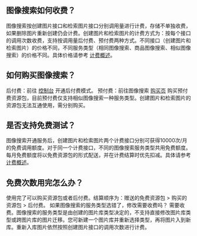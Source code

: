## 图像搜索如何收费？
图像搜索按创建图片接口和检索图片接口分别调用量进行计费，存储不单独收费，如果删除图片重新创建仍会计费。创建图片和检索图片的计费方式为：按每个接口的调用次数收费，支持按调用量后付费、预付费两种方式。不同接口（创建图片和检索图片）的价格不同，不同服务类型（相同图像搜索、商品图像搜索、相似图像搜索）的价格不同。具体价格请参考 [计费概述](https://cloud.tencent.com/document/product/1589/74549)。

## 如何购买图像搜索？
后付费：前往 [控制台](https://console.cloud.tencent.com/tiia/searchimage) 开通后付费模式。
预付费：前往图像搜索 [购买页](https://buy.cloud.tencent.com/tiia_search) 购买预付费资源包，目前预付费仅支持相似图像搜索一种服务类型。创建图片和检索图片的资源包无法互通使用，需分别购买。

## 是否支持免费测试？
图像搜索开通服务后，创建图片和检索图片两个计费接口分别可获得10000次/月的免费调用额度。对于同一个计费接口，不同的图像搜索服务类型共用免费额度。每月免费额度将以免费资源包的形式配送，并在计费结算时优先扣减。具体请参考 [计费概述](https://cloud.tencent.com/document/product/1589/74549)。

## 免费次数用完怎么办？
使用完了可以购买资源包或者后付费。结算顺序为：赠送的免费资源包 > 购买的资源包 > 后付费。
如果图像搜索的服务类型选错了，修改需要收费吗？
需要收费。图像搜索的服务类型是由创建的图片库类型决定的，不支持直接修改图片库类型或跨图片库的图片迁移。您可新建一个图片库并重新选择类型，再将图片入到新库。重新入库图片依然按照创建图片接口的调用次数进行计费。